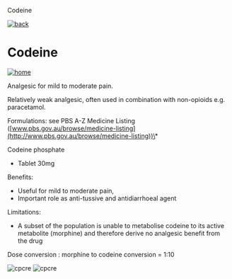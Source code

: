  Codeine         

[![back](images/backarrow.png)](Content_Hub_Individual_Opioids.html)

Codeine
=======

[![home](images/homebtn.png)](main_menu.html)

Analgesic for mild to moderate pain.

Relatively weak analgesic, often used in combination with non-opioids e.g. paracetamol.

Formulations: see PBS A-Z Medicine Listing ([www.pbs.gov.au/browse/medicine-listing](http://www.pbs.gov.au/browse/medicine-listing))\*

Codeine phosphate

*   Tablet 30mg

Benefits:

*   Useful for mild to moderate pain,
*   Important role as anti-tussive and antidiarrhoeal agent

Limitations:

*   A subset of the population is unable to metabolise codeine to its active metabolite (morphine) and therefore derive no analgesic benefit from the drug

Dose conversion : morphine to codeine conversion = 1:10

![cpcre](images/banner-long-footer-whitetext.png) ![cpcre](images/acrrm.png)